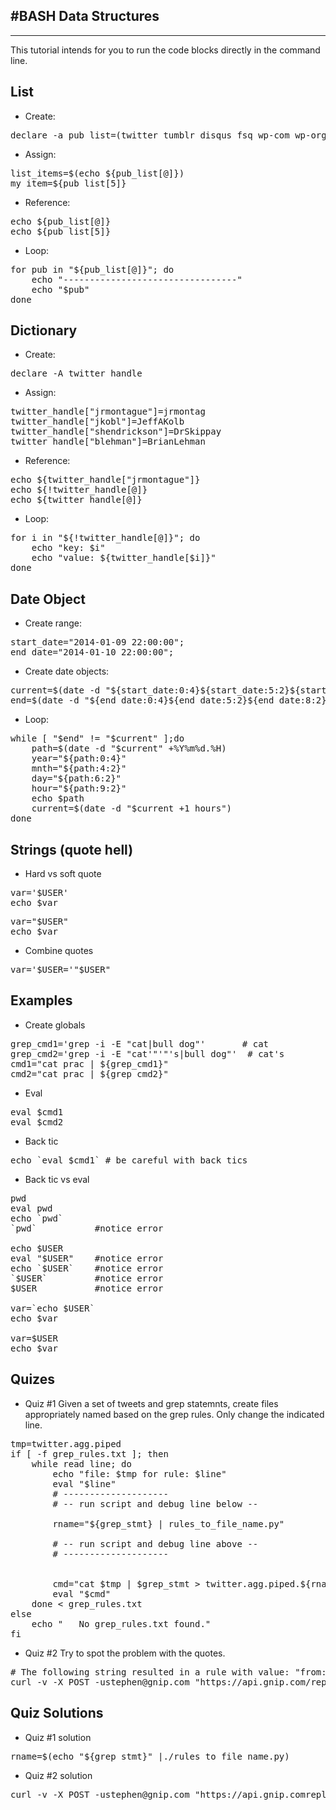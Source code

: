#BASH Data Structures
------------
------------
This tutorial intends for you to run the code blocks directly in the command line.

## List
 
*  Create:
<pre>
declare -a pub_list=(twitter tumblr disqus fsq wp-com wp-org)
</pre>

*  Assign:
<pre>
list_items=$(echo ${pub_list[@]})
my_item=${pub_list[5]}
</pre>

*  Reference:
<pre>
echo ${pub_list[@]}
echo ${pub_list[5]}
</pre>

*  Loop:
<pre>
for pub in "${pub_list[@]}"; do
    echo "---------------------------------"
    echo "$pub"
done
</pre>

## Dictionary

*  Create:
<pre>
declare -A twitter_handle
</pre>

*  Assign:
<pre>
twitter_handle["jrmontague"]=jrmontag
twitter_handle["jkobl"]=JeffAKolb
twitter_handle["shendrickson"]=DrSkippay
twitter_handle["blehman"]=BrianLehman
</pre>

*  Reference:
<pre>
echo ${twitter_handle["jrmontague"]}
echo ${!twitter_handle[@]}
echo ${twitter_handle[@]}
</pre>

*  Loop:
<pre>
for i in "${!twitter_handle[@]}"; do
    echo "key: $i"
    echo "value: ${twitter_handle[$i]}"
done
</pre>

## Date Object

*  Create range:
<pre>
start_date="2014-01-09 22:00:00";  
end_date="2014-01-10 22:00:00";  
</pre>

*  Create date objects:
<pre>
current=$(date -d "${start_date:0:4}${start_date:5:2}${start_date:8:2} ${start_date:11:2}")
end=$(date -d "${end_date:0:4}${end_date:5:2}${end_date:8:2} ${end_date:11:2}")
</pre>

*  Loop:
<pre>
while [ "$end" != "$current" ];do
    path=$(date -d "$current" +%Y%m%d.%H)
    year="${path:0:4}"
    mnth="${path:4:2}"
    day="${path:6:2}"
    hour="${path:9:2}"
    echo $path
    current=$(date -d "$current +1 hours")
done
</pre>

## Strings  (quote hell) 

*  Hard vs soft quote
<pre>
var='$USER'
echo $var
</pre>
<pre>
var="$USER"
echo $var
</pre>

*  Combine quotes
<pre>
var='$USER='"$USER"
</pre>

## Examples
*  Create globals
<pre>
grep_cmd1='grep -i -E "cat|bull dog"'       # cat
grep_cmd2='grep -i -E "cat'"'"'s|bull dog"'  # cat's
cmd1="cat prac | ${grep_cmd1}"
cmd2="cat prac | ${grep_cmd2}"
</pre>

*  Eval
<pre>
eval $cmd1
eval $cmd2
</pre>

*  Back tic 
<pre>
echo `eval $cmd1` # be careful with back tics 
</pre>

*  Back tic vs eval

<pre>
pwd
eval pwd
echo `pwd`
`pwd`           #notice error

echo $USER
eval "$USER"    #notice error
echo `$USER`    #notice error
`$USER`         #notice error
$USER           #notice error

var=`echo $USER`
echo $var

var=$USER
echo $var
</pre>

## Quizes
*  Quiz #1
Given a set of tweets and grep statemnts, create files appropriately named based on the grep rules. Only change the indicated line.
<pre>
tmp=twitter.agg.piped
if [ -f grep_rules.txt ]; then
    while read line; do                    
        echo "file: $tmp for rule: $line"
        eval "$line"
        # --------------------
        # -- run script and debug line below -- 

        rname="${grep_stmt} | rules_to_file_name.py"
        
        # -- run script and debug line above --
        # --------------------


        cmd="cat $tmp | $grep_stmt > twitter.agg.piped.${rname}.filter.piped &"
        eval "$cmd"
    done < grep_rules.txt
else
    echo "   No grep_rules.txt found."
fi 
</pre>

*  Quiz #2 
Try to spot the problem with the quotes.
<pre>
# The following string resulted in a rule with value: "from:$USER" ; instead of value: "from:compston"
curl -v -X POST -ustephen@gnip.com "https://api.gnip.com/replay/rules.json" -d '{"rules":[{"value":"from:$USER"}]}'
</pre>



## Quiz Solutions

*  Quiz #1 solution
<pre>
rname=$(echo "${grep_stmt}" |./rules_to_file_name.py)
</pre>

* Quiz #2 solution
<pre>
curl -v -X POST -ustephen@gnip.com "https://api.gnip.comreplay/rules.json" -d '{"rules":[{"value":"from:'"$USER"'"}]}'
</pre>

